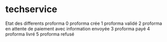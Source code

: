 # techservice

 Etat des differents proforma
 0 proforma crée
 1 proforma validé
 2 proforma en attente de paiement avec information envoyée
 3 proforma payé
 4 proforma livré
 5 proforma refusé
